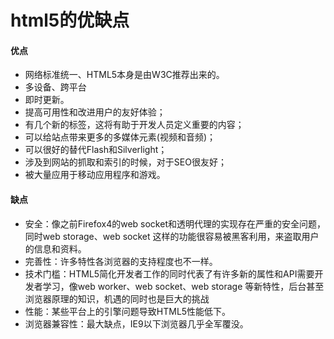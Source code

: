 # html5的优缺点
#### 优点
+ 网络标准统一、HTML5本身是由W3C推荐出来的。
+ 多设备、跨平台 
+ 即时更新。
+ 提高可用性和改进用户的友好体验；
+ 有几个新的标签，这将有助于开发人员定义重要的内容； 
+ 可以给站点带来更多的多媒体元素(视频和音频)；  
+ 可以很好的替代Flash和Silverlight；
+ 涉及到网站的抓取和索引的时候，对于SEO很友好； 
+ 被大量应用于移动应用程序和游戏。 
#### 缺点
+ 安全：像之前Firefox4的web socket和透明代理的实现存在严重的安全问题，同时web storage、web socket 这样的功能很容易被黑客利用，来盗取用户的信息和资料。 
+ 完善性：许多特性各浏览器的支持程度也不一样。 
+ 技术门槛：HTML5简化开发者工作的同时代表了有许多新的属性和API需要开发者学习，像web worker、web socket、web storage 等新特性，后台甚至浏览器原理的知识，机遇的同时也是巨大的挑战 
+ 性能：某些平台上的引擎问题导致HTML5性能低下。 
+ 浏览器兼容性：最大缺点，IE9以下浏览器几乎全军覆没。